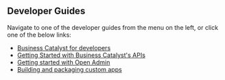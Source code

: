 ## Developer Guides

Navigate to one of the developer guides from the menu on the left, or click one of the below links:

* [Business Catalyst for developers](/content/developer-guides/getting-started/Business-Catalyst-for-developers.html)
* [Getting Started with Business Catalyst's APIs](/content/developer-guides/APIs/getting-started-with-APIs.html)
* [Getting started with Open Admin](/content/developer-guides/open-admin/getting-started-with-open-admin.html)
* [Building and packaging custom apps](/content/developer-guides/packaged-apps/building-and-packaging-custom-apps.html)
